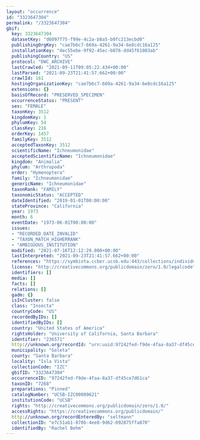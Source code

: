 ```yaml
---
layout: "occurrence"
id: "3323647304"
permalink: "/3323647304"
gbif:
  key: 3323647304
  datasetKey: "d6097f75-f99e-4c2a-b8a5-b0fc213ecbd0"
  publishingOrgKey: "cae7b6c7-669a-4261-9a34-6e8cdc16a125"
  installationKey: "4ec55ebe-9f92-45ec-b076-dd45f61003ab"
  publishingCountry: "US"
  protocol: "DWC_ARCHIVE"
  lastCrawled: "2021-09-11T09:05:22.434+00:00"
  lastParsed: "2021-09-23T21:41:57.662+00:00"
  crawlId: 161
  hostingOrganizationKey: "cae7b6c7-669a-4261-9a34-6e8cdc16a125"
  extensions: {}
  basisOfRecord: "PRESERVED_SPECIMEN"
  occurrenceStatus: "PRESENT"
  sex: "FEMALE"
  taxonKey: 3512
  kingdomKey: 1
  phylumKey: 54
  classKey: 216
  orderKey: 1457
  familyKey: 3512
  acceptedTaxonKey: 3512
  scientificName: "Ichneumonidae"
  acceptedScientificName: "Ichneumonidae"
  kingdom: "Animalia"
  phylum: "Arthropoda"
  order: "Hymenoptera"
  family: "Ichneumonidae"
  genericName: "Ichneumonidae"
  taxonRank: "FAMILY"
  taxonomicStatus: "ACCEPTED"
  dateIdentified: "2019-01-01T00:00:00"
  stateProvince: "California"
  year: 1973
  month: 6
  eventDate: "1973-06-01T00:00:00"
  issues:
  - "RECORDED_DATE_INVALID"
  - "TAXON_MATCH_HIGHERRANK"
  - "AMBIGUOUS_INSTITUTION"
  modified: "2021-07-16T12:12:29.000+00:00"
  lastInterpreted: "2021-09-23T21:41:57.662+00:00"
  references: "https://symbiota.ccber.ucsb.edu:443/collections/individual/index.php?occid=236571"
  license: "http://creativecommons.org/publicdomain/zero/1.0/legalcode"
  identifiers: []
  media: []
  facts: []
  relations: []
  gadm: {}
  isInCluster: false
  class: "Insecta"
  countryCode: "US"
  recordedByIDs: []
  identifiedByIDs: []
  country: "United States of America"
  rightsHolder: "University of California, Santa Barbara"
  identifier: "236571"
  http://unknown.org/recordId: "urn:uuid:97242fed-f9de-4faa-8a37-df45ce7d61ca"
  municipality: "Goleta"
  county: "Santa Barbara"
  locality: "Isla Vista"
  collectionCode: "IZC"
  gbifID: "3323647304"
  occurrenceID: "97242fed-f9de-4faa-8a37-df45ce7d61ca"
  taxonID: "7268"
  preparations: "Pinned"
  catalogNumber: "UCSB-IZC00009621"
  institutionCode: "UCSB"
  rights: "http://creativecommons.org/publicdomain/zero/1.0/"
  accessRights: "https://creativecommons.org/publicdomain/"
  http://unknown.org/recordEnteredBy: "seltmann"
  collectionID: "e7c51ab1-870b-4ee8-9d62-092875ffa870"
  identifiedBy: "Rachel Behm"
---
```

